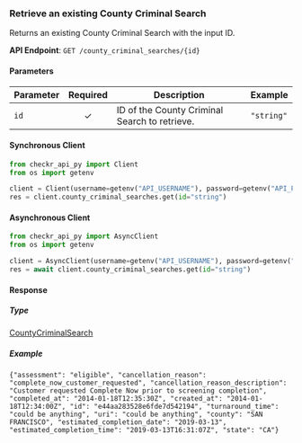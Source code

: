 
### Retrieve an existing County Criminal Search <a name="get"></a>

Returns an existing County Criminal Search with the input ID.


**API Endpoint**: `GET /county_criminal_searches/{id}`

#### Parameters

| Parameter | Required | Description | Example |
|-----------|:--------:|-------------|--------|
| `id` | ✓ | ID of the County Criminal Search to retrieve. | `"string"` |

#### Synchronous Client

```python
from checkr_api_py import Client
from os import getenv

client = Client(username=getenv("API_USERNAME"), password=getenv("API_PASSWORD"))
res = client.county_criminal_searches.get(id="string")

```

#### Asynchronous Client

```python
from checkr_api_py import AsyncClient
from os import getenv

client = AsyncClient(username=getenv("API_USERNAME"), password=getenv("API_PASSWORD"))
res = await client.county_criminal_searches.get(id="string")

```

#### Response

##### Type
[CountyCriminalSearch](/checkr_api_py/types/models/county_criminal_search.py)

##### Example
`{"assessment": "eligible", "cancellation_reason": "complete_now_customer_requested", "cancellation_reason_description": "Customer requested Complete Now prior to screening completion", "completed_at": "2014-01-18T12:35:30Z", "created_at": "2014-01-18T12:34:00Z", "id": "e44aa283528e6fde7d542194", "turnaround_time": "could be anything", "uri": "could be anything", "county": "SAN FRANCISCO", "estimated_completion_date": "2019-03-13", "estimated_completion_time": "2019-03-13T16:31:07Z", "state": "CA"}`

